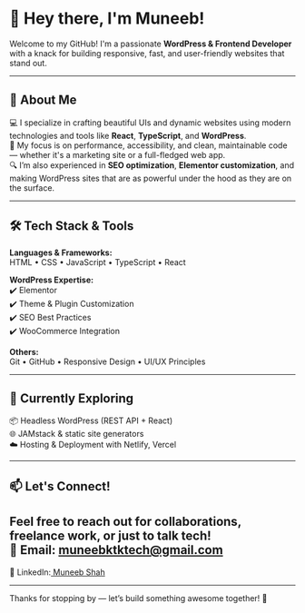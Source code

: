 # 👋 Hey there, I'm Muneeb!

Welcome to my GitHub! I'm a passionate **WordPress & Frontend Developer** with a knack for building responsive, fast, and user-friendly websites that stand out.

---

## 🚀 About Me

💻 I specialize in crafting beautiful UIs and dynamic websites using modern technologies and tools like **React**, **TypeScript**, and **WordPress**.  
🎯 My focus is on performance, accessibility, and clean, maintainable code — whether it's a marketing site or a full-fledged web app.  
🔍 I’m also experienced in **SEO optimization**, **Elementor customization**, and making WordPress sites that are as powerful under the hood as they are on the surface.

---

## 🛠️ Tech Stack & Tools

**Languages & Frameworks:**  
HTML • CSS • JavaScript • TypeScript • React

**WordPress Expertise:**  
✔️ Elementor  
✔️ Theme & Plugin Customization  
✔️ SEO Best Practices  
✔️ WooCommerce Integration

**Others:**  
Git • GitHub • Responsive Design • UI/UX Principles

---

## 🌱 Currently Exploring

📦 Headless WordPress (REST API + React)  
🌐 JAMstack & static site generators  
☁️ Hosting & Deployment with Netlify, Vercel

---

## 📫 Let's Connect!

Feel free to reach out for collaborations, freelance work, or just to talk tech!  
📩 **Email:** muneebktktech@gmail.com
-
🔗 LinkedIn:[ Muneeb Shah
](https://www.linkedin.com/in/muneeb-shah-63981a29a/)

---

Thanks for stopping by — let’s build something awesome together! 🚀
